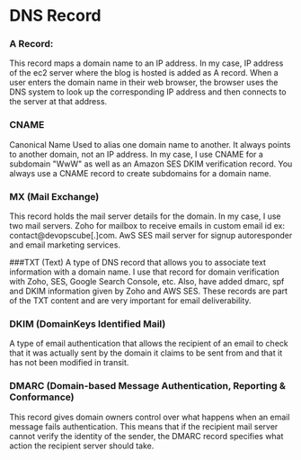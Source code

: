 # DNS Record

### A Record: 
This record maps a domain name to an IP address. In my case, IP address of the ec2 server where the blog is hosted is added as A record. When a user enters the domain name in their web browser, the browser uses the DNS system to look up the corresponding IP address and then connects to the server at that address.

### CNAME 
Canonical Name Used to alias one domain name to another. It always points to another domain, not an IP address. In my case, I use CNAME for a subdomain "WwW" as well as an Amazon SES DKIM verification record. You always use a CNAME record to create subdomains for a domain name.

### MX (Mail Exchange) 
This record holds the mail server details for the domain. In my case, I use two mail servers. Zoho for mailbox to receive emails in custom email id ex: contact@devopscube[.]com. AwS SES mail server for signup autoresponder and email marketing services.

###TXT (Text) 
A type of DNS record that allows you to associate text information with a domain name. I use that record for domain verification with Zoho, SES, Google Search Console, etc. Also, have added dmarc, spf and DKIM information given by Zoho and AWS SES. These records are part of the TXT content and are very important for email deliverability.

### DKIM (DomainKeys ldentified Mail) 
A type of email authentication that allows the recipient of an email to check that it was actually sent by the domain it claims to be sent from and that it has not been modified in transit.

### DMARC (Domain-based Message Authentication, Reporting & Conformance) 
This record gives domain owners control over what happens when an email message fails authentication. This means that if the recipient mail server cannot verify the identity of the sender, the DMARC record specifies what action the recipient server should take.
